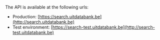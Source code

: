 ---
---

The API is available at the following urls:

* Production: [https://search.uitdatabank.be](http://search.uitdatabank.be)
* Test environment: [https://search-test.uitdatabank.be](http://search-test.uitdatabank.be)
